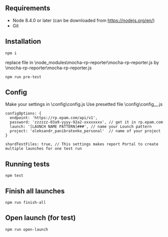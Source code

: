 ## Requirements
* Node 8.4.0 or later (can be downloaded from https://nodejs.org/en/)
* Git

## Installation
```
npm i

```
replace file in \node_modules\mocha-rp-reporter\mocha-rp-reporter.js
by \mocha-rp-reporter\mocha-rp-reporter.js

```
npm run pre-test
```
## Config
Make your settings in \config\config.js
Use presetted file \config\config__.js
```
configOptions: {
  endpoint: 'https://rp.epam.com/api/v1',
  password: 'zzzzzz-03a9-yyyy-92a2-xxxxxxxx', // get it in rp.epam.com
  launch: '[LAUNCH NAME PATTERN]###', // name your Lounch pattern
  project: 'oleksandr_panibratenko_personal'  // name of your project
}

shardTestFiles: true, // This settings makes report Portal to create multiple launches for one test run

```
## Running tests
```
npm test
```

## Finish all launches
```
npm run finish-all
```

## Open launch (for test)
```
npm run open-launch
```
